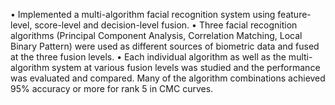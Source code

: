 •	Implemented a multi-algorithm facial recognition system using feature-level, score-level and decision-level fusion.
•	Three facial recognition algorithms (Principal Component Analysis, Correlation Matching, Local Binary Pattern) were used as different sources of biometric data and fused at the three fusion levels.
•	Each individual algorithm as well as the multi-algorithm system at various fusion levels was studied and the performance was evaluated and compared. Many of the algorithm combinations achieved 95% accuracy or more for rank 5 in CMC curves.
